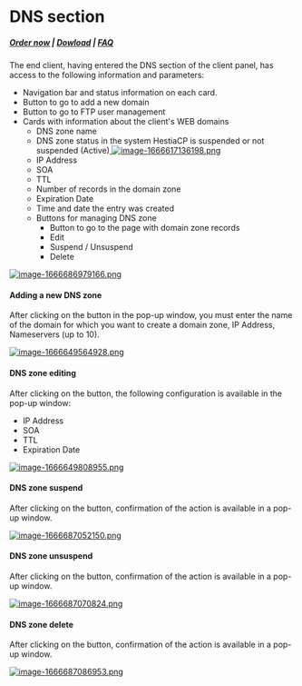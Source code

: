 # DNS section

#####  [Order now](https://panel.puqcloud.com/index.php?rp=/store/whmcs-module-hestiacp) | [Dowload](https://download.puqcloud.com/WHMCS/servers/PUQ_WHMCS-HestiaCP/) | [FAQ](https://faq.puqcloud.com/)

The end client, having entered the DNS section of the client panel, has access to the following information and parameters:

- Navigation bar and status information on each card.
- Button to go to add a new domain
- Button to go to FTP user management
- Cards with information about the client's WEB domains 
    - DNS zone name
    - DNS zone status in the system HestiaCP is suspended or not suspended (Active)[ ![image-1666617136198.png](https://doc.puq.info/uploads/images/gallery/2022-10/scaled-1680-/image-1666617136198.png)](https://doc.puq.info/uploads/images/gallery/2022-10/image-1666617136198.png)
    - IP Address
    - SOA
    - TTL
    - Number of records in the domain zone
    - Expiration Date
    - Time and date the entry was created
    - Buttons for managing DNS zone 
        - Button to go to the page with domain zone records
        - Edit
        - Suspend / Unsuspend
        - Delete

[![image-1666686979166.png](https://doc.puq.info/uploads/images/gallery/2022-10/scaled-1680-/image-1666686979166.png)](https://doc.puq.info/uploads/images/gallery/2022-10/image-1666686979166.png)

#### Adding a new DNS zone

After clicking on the button in the pop-up window, you must enter the name of the domain for which you want to create a domain zone, IP Address, Nameservers (up to 10).

[![image-1666649564928.png](https://doc.puq.info/uploads/images/gallery/2022-10/scaled-1680-/image-1666649564928.png)](https://doc.puq.info/uploads/images/gallery/2022-10/image-1666649564928.png)

#### DNS zone editing

After clicking on the button, the following configuration is available in the pop-up window:

- IP Address
- SOA
- TTL
- Expiration Date

[![image-1666649808955.png](https://doc.puq.info/uploads/images/gallery/2022-10/scaled-1680-/image-1666649808955.png)](https://doc.puq.info/uploads/images/gallery/2022-10/image-1666649808955.png)

#### DNS zone suspend

After clicking on the button, confirmation of the action is available in a pop-up window.

[![image-1666687052150.png](https://doc.puq.info/uploads/images/gallery/2022-10/scaled-1680-/image-1666687052150.png)](https://doc.puq.info/uploads/images/gallery/2022-10/image-1666687052150.png)

#### DNS zone unsuspend 

After clicking on the button, confirmation of the action is available in a pop-up window.

[![image-1666687070824.png](https://doc.puq.info/uploads/images/gallery/2022-10/scaled-1680-/image-1666687070824.png)](https://doc.puq.info/uploads/images/gallery/2022-10/image-1666687070824.png)

#### DNS zone delete

After clicking on the button, confirmation of the action is available in a pop-up window.

[![image-1666687086953.png](https://doc.puq.info/uploads/images/gallery/2022-10/scaled-1680-/image-1666687086953.png)](https://doc.puq.info/uploads/images/gallery/2022-10/image-1666687086953.png)